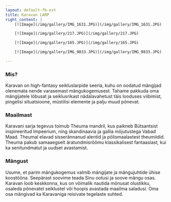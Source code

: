 ```yaml
---
layout: default-fb-est
title: Karavan LARP
right_content: |
    [![Image](/img/gallery/IMG_1631.JPG)](/img/gallery/IMG_1631.JPG)

    [![Image](/img/gallery/217.JPG)](/img/gallery/217.JPG)

    [![Image](/img/gallery/165.JPG)](/img/gallery/165.JPG)

    [![Image](/img/gallery/IMG_9833.JPG)](/img/gallery/IMG_9833.JPG)

---
```

<h3 style="padding-top: 0px;">Mis?</h3>

Karavan on high-fantasy seikluslarpide seeria, kuhu on oodatud mängijad olenemata nende varasemast mängukogemusest. Tahame pakkuda oma mängijatele lõbusat ja seiklusrikast nädalavahetust täis looduses viibimist, pingelisi situatsioone, müstilisi elemente ja palju muud põnevat.

<h3 style="padding-top: 0px;">Maailmast</h3>

Karavani sarja tegevus toimub Theuma mandril, kus paikneb Bütsantsist inspireeritud Impeerium, ning skandinaavia ja gallia mõjutustega Vabad Maad. Theumal elavad sisserännanud alentid ja põlismaalastest theumiidid. Theuma pakub samaaegselt äratundmisrõõmu klassikalisest fantaasiast, kui ka senitundmatut ja uudset avastamist.

<h3 style="padding-top: 0px;">Mängust</h3> 

Usume, et parim mängukogemus valmib mängijate ja mängujuhtide ühise koostööna. Seepärast soovime teada Sinu ootusi ja soove mängu osas. Karavan loob keskkonna, kus on võimalik nautida mõnusat olustikku, osaleda põnevatel seiklustel või hoopis avastada maailma saladusi. Oma osa mängivad ka Karavaniga reisivate tegelaste suhted.  
